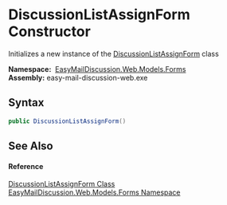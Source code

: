 DiscussionListAssignForm Constructor
====================================
Initializes a new instance of the [DiscussionListAssignForm][1] class

  **Namespace:**  [EasyMailDiscussion.Web.Models.Forms][2]  
  **Assembly:** easy-mail-discussion-web.exe

Syntax
------

```csharp
public DiscussionListAssignForm()
```


See Also
--------

#### Reference
[DiscussionListAssignForm Class][1]  
[EasyMailDiscussion.Web.Models.Forms Namespace][2]  

[1]: README.md
[2]: ../README.md